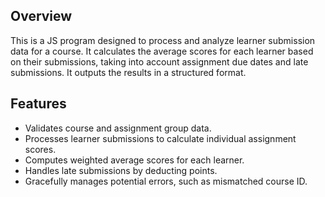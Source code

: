 
## Overview

This is a JS program designed to process and analyze learner submission data for a course. It calculates the average scores for each learner based on their submissions, taking into account assignment due dates and late submissions. It outputs the results in a structured format.

## Features

- Validates course and assignment group data.
- Processes learner submissions to calculate individual assignment scores.
- Computes weighted average scores for each learner.
- Handles late submissions by deducting points.
- Gracefully manages potential errors, such as mismatched course ID.
